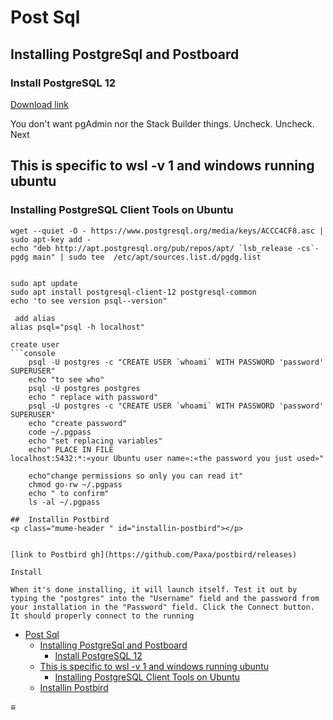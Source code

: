 Post Sql
========

Installing PostgreSql and Postboard
-----------------------------------

### Install PostgreSQL 12

<a href="https://www.enterprisedb.com/downloads/postgres-postgresql-downloads" class="btn">Download link</a>

You don't want pgAdmin nor the Stack Builder things. Uncheck. Uncheck. Next

This is specific to wsl -v 1 and windows running ubuntu
-------------------------------------------------------

### Installing PostgreSQL Client Tools on Ubuntu

    wget --quiet -O - https://www.postgresql.org/media/keys/ACCC4CF8.asc | sudo apt-key add -
    echo "deb http://apt.postgresql.org/pub/repos/apt/ `lsb_release -cs`-pgdg main" | sudo tee  /etc/apt/sources.list.d/pgdg.list


    sudo apt update
    sudo apt install postgresql-client-12 postgresql-common
    echo 'to see version psql--version"

     add alias
    alias psql="psql -h localhost"

    create user
    ```console
        psql -U postgres -c "CREATE USER `whoami` WITH PASSWORD 'password' SUPERUSER"
        echo "to see who"
        psql -U postgres postgres
        echo " replace with password"
        psql -U postgres -c "CREATE USER `whoami` WITH PASSWORD 'password' SUPERUSER"
        echo "create password"
        code ~/.pgpass
        echo "set replacing variables"
        echo" PLACE IN FILE
    localhost:5432:*:«your Ubuntu user name»:«the password you just used»"

        echo"change permissions so only you can read it"
        chmod go-rw ~/.pgpass
        echo " to confirm"
        ls -al ~/.pgpass

    ##  Installin Postbird
    <p class="mume-header " id="installin-postbird"></p>


    [link to Postbird gh](https://github.com/Paxa/postbird/releases)

    Install

    When it's done installing, it will launch itself. Test it out by typing the "postgres" into the "Username" field and the password from your installation in the "Password" field. Click the Connect button. It should properly connect to the running

-   <a href="#post-sql" class="btn">Post Sql</a>
    -   <a href="#installing-postgresql-and-postboard" class="btn">Installing PostgreSql and Postboard</a>
        -   <a href="#install-postgresql-12" class="btn">Install PostgreSQL 12</a>
    -   <a href="#this-is-specific-to-wsl-v-1-and-windows-running-ubuntu" class="btn">This is specific to wsl -v 1 and windows running ubuntu</a>
        -   <a href="#installing-postgresql-client-tools-on-ubuntu" class="btn">Installing PostgreSQL Client Tools on Ubuntu</a>
    -   <a href="#installin-postbird" class="btn">Installin Postbird</a>

<span id="sidebar-toc-btn">≡</span>
